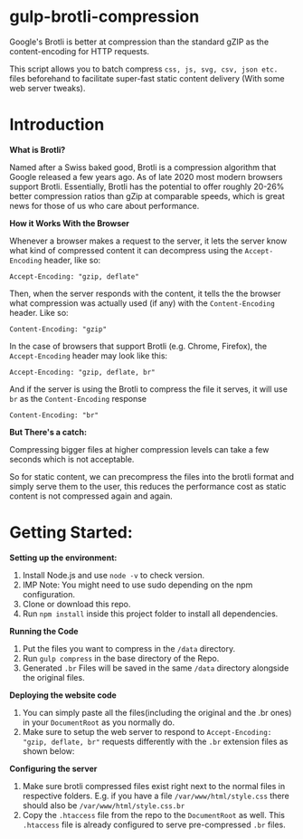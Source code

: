 # gulp-brotli-compression
Google's Brotli is better at compression than the standard gZIP as the content-encoding for HTTP requests. 

This script allows you to batch compress `css, js, svg, csv, json etc.` files beforehand to facilitate super-fast static content delivery (With some web server tweaks).

# Introduction
**What is Brotli?**

Named after a Swiss baked good, Brotli is a compression algorithm that Google released a few years ago. As of late 2020 most modern browsers support Brotli.
Essentially, Brotli has the potential to offer roughly 20-26% better compression ratios than gZip at comparable speeds, which is great news for those of us who care about performance.

**How it Works With the Browser**

Whenever a browser makes a request to the server, it lets the server know what kind of compressed content it can decompress using the `Accept-Encoding` header, like so:

`Accept-Encoding: "gzip, deflate"`

Then, when the server responds with the content, it tells the the browser what compression was actually used (if any) with the `Content-Encoding` header. Like so:

`Content-Encoding: "gzip"`

In the case of browsers that support Brotli (e.g. Chrome, Firefox), the `Accept-Encoding` header may look like this:

`Accept-Encoding: "gzip, deflate, br"`

And if the server is using the Brotli to compress the file it serves, it will use `br` as the `Content-Encoding` response

`Content-Encoding: "br"`

**But There's a catch:**

Compressing bigger files at higher compression levels can take a few seconds which is not acceptable.

So for static content, we can precompress the files into the brotli format and simply serve them to the user, this reduces the performance cost as static content is not compressed again and again.


# Getting Started:

**Setting up the environment:**
1. Install Node.js and use `node -v` to check version.
1. IMP Note: You might need to use sudo depending on the npm configuration.
1. Clone or download this repo.
1. Run `npm install` inside this project folder to install all dependencies.

**Running the Code**
1. Put the files you want to compress in the `/data` directory.
1. Run `gulp compress` in the base directory of the Repo.
1. Generated `.br` Files will be saved in the same `/data` directory alongside the original files.

**Deploying the website code**
1. You can simply paste all the files(including the original and the .br ones) in your `DocumentRoot` as you normally do.
1. Make sure to setup the web server to respond to `Accept-Encoding: "gzip, deflate, br"` requests differently with the `.br` extension files as shown below:

**Configuring the server**
1. Make sure brotli compressed files exist right next to the normal files in respective folders. E.g. if you have a file `/var/www/html/style.css` there should also be `/var/www/html/style.css.br`
1. Copy the `.htaccess` file from the repo to the `DocumentRoot` as well. This `.htaccess` file is already configured to serve pre-compressed `.br` files.
